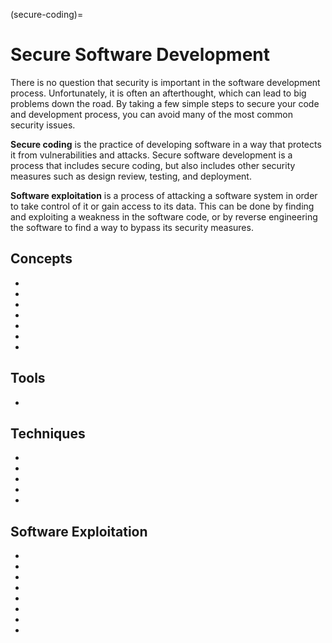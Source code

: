 (secure-coding)=
# Secure Software Development

There is no question that security is important in the software development process. Unfortunately, it is often an afterthought, which can lead to big problems down the road. By taking a few simple steps to secure your code and development process, you can avoid many of the most common security issues.

**Secure coding** is the practice of developing software in a way that protects it from vulnerabilities and attacks. Secure software development is a process that includes secure coding, but also includes other security measures such as design review, testing, and deployment. 

**Software exploitation** is a process of attacking a software system in order to take control of it or gain access to its data. This can be done by finding and exploiting a weakness in the software code, or by reverse engineering the software to find a way to bypass its security measures.


## Concepts

* [](owasp-top-10-the-most-common-security-flaws-in-web-applications)
* [](what-are-zero-day-vulnerabilities-and-who-uses-them)
* [](input-validation-for-greater-security)
* [](generate-a-scalable-view-of-your-software-development-process)
* [](develop-secure-java-applets-a-step-by-step-guide)
* [](federated-identity-management-and-single-sign-on-sso)
* [](understanding-bug-bounty-hunting)

## Tools

* [](ensure-your-software-s-safety-with-security-testing)


## Techniques

* [](introduction-to-stride-as-a-threat-modelling-framework)
* [](model-your-threats-to-protect-your-assets)
* [](reduce-api-security-risks-by-following-best-practices)
* [](content-security-policy-in-web-application-security)
* [](an-overview-of-cross-origin-resource-sharing)



## Software Exploitation

* [](an-overview-of-file-inclusion-vulnerabilities)
* [](an-overview-into-website-mechanisms-and-vulnerabilities)
* [](the-role-of-fuzz-testing-in-improving-security)
* [](ensure-the-security-of-your-app-with-a-secure-sdlc)
* [](windows-advanced-threat-protection)
* [](remote-code-execution-is-a-serious-threat-be-prepared)
* [](insecure-deserialization-attacks)
* [](an-overview-of-directory-traversal-attacks-in-a-web-application)